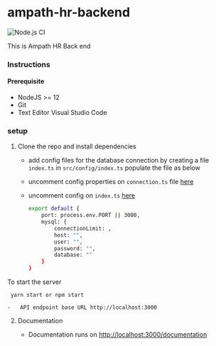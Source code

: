 # ampath-hr-backend

![Node.js CI](https://github.com/AMPATH/ampath-hr-backend/workflows/Node.js%20CI/badge.svg)

This is Ampath HR Back end 


### Instructions

#### Prerequisite 

- NodeJS >= 12
- Git
- Text Editor Visual Studio Code

### setup

1. Clone the repo and install dependencies

    - add config files for the database connection by creating a file `index.ts` in `src/config/index.ts` populate the file as below
    - uncomment config properties on `connection.ts` file [here](/src/connection/connection.ts)
    - uncomment config on `index.ts` [here](src/index.ts)

        ```sh 
        export default {
            port: process.env.PORT || 3000,
            mysql: {
                connectionLimit: ,
                host: "",
                user: "",
                password: "",
                database: ""
            }
        }
        ```

To start the server
```
 yarn start or npm start

 ```

    -   API endpoint base URL http://localhost:3000

 2. Documentation

    -   Documentation runs on [http://localhost:3000/documentation](http://localhost:3000/documentation)


